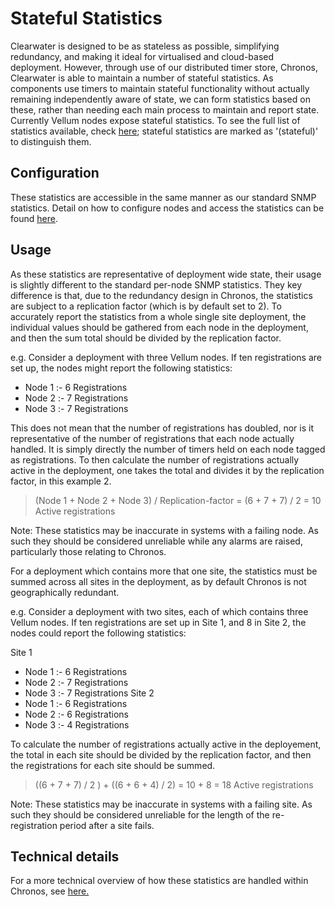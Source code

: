 # Stateful Statistics

Clearwater is designed to be as stateless as possible, simplifying redundancy, and making it ideal for virtualised and cloud-based deployment. However, through use of our distributed timer store, Chronos, Clearwater is able to maintain a number of stateful statistics. As components use timers to maintain stateful functionality without actually remaining independently aware of state, we can form statistics based on these, rather than needing each main process to maintain and report state. Currently Vellum nodes expose stateful statistics. To see the full list of statistics available, check [here](https://clearwater.readthedocs.io/en/stable/Clearwater_SNMP_Statistics/index.html); stateful statistics are marked as '(stateful)' to distinguish them.


## Configuration

These statistics are accessible in the same manner as our standard SNMP statistics. Detail on how to configure nodes and access the statistics can be found [here](https://clearwater.readthedocs.io/en/stable/Clearwater_SNMP_Statistics/index.html).

## Usage

As these statistics are representative of deployment wide state, their usage is slightly different to the standard per-node SNMP statistics. They key difference is that, due to the redundancy design in Chronos, the statistics are subject to a replication factor (which is by default set to 2). To accurately report the statistics from a whole single site deployment, the individual values should be gathered from each node in the deployment, and then the sum total should be divided by the replication factor.

e.g. Consider a deployment with three Vellum nodes. If ten registrations are set up, the nodes might report the following statistics:

* Node 1 :-  6 Registrations
* Node 2 :-  7 Registrations
* Node 3 :-  7 Registrations


This does not mean that the number of registrations has doubled, nor is it representative of the number of registrations that each node actually handled. It is simply directly the number of timers held on each node tagged as registrations.
To then calculate the number of registrations actually active in the deployment, one takes the total and divides it by the replication factor, in this example 2.

> (Node 1 + Node 2 + Node 3) / Replication-factor = (6 + 7 + 7) / 2  = 10 Active registrations

Note: These statistics may be inaccurate in systems with a failing node. As such they should be considered unreliable while any alarms are raised, particularly those relating to Chronos.

For a deployment which contains more that one site, the statistics must be summed across all sites in the deployment, as by default Chronos is not geographically redundant.

e.g. Consider a deployment with two sites, each of which contains three Vellum nodes. If ten registrations are set up in Site 1, and 8 in Site 2, the nodes could report the following statistics:

Site 1
* Node 1 :- 6 Registrations
* Node 2 :- 7 Registrations
* Node 3 :- 7 Registrations
Site 2
* Node 1 :- 6 Registrations
* Node 2 :- 6 Registrations
* Node 3 :- 4 Registrations

To calculate the number of registrations actually active in the deployement, the total in each site should be divided by the replication factor, and then the registrations for each site should be summed.

> ((6 + 7 + 7) / 2 ) + ((6 + 6 + 4) /  2) = 10 + 8 = 18 Active registrations

Note: These statistics may be inaccurate in systems with a failing site. As such they should be considered unreliable for the length of the re-registration period after a site fails.

## Technical details

For a more technical overview of how these statistics are handled within Chronos, see [here.](https://github.com/Metaswitch/chronos/blob/dev/doc/statistics_structures.md)
